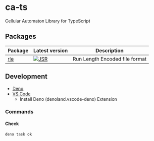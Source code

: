 # ca-ts

Cellular Automaton Library for TypeScript

## Packages

| Package                          | Latest version                                                        | Description                    |
| -------------------------------- | --------------------------------------------------------------------- | ------------------------------ |
| [rle](https://jsr.io/@ca-ts/rle) | [![JSR](https://jsr.io/badges/@ca-ts/rle)](https://jsr.io/@ca-ts/rle) | Run Length Encoded file format |

## Development

- [Deno](https://docs.deno.com/runtime/manual/)
- [VS Code](https://code.visualstudio.com/)
  - Install Deno (denoland.vscode-deno) Extension

### Commands

#### Check

```sh
deno task ok
```
